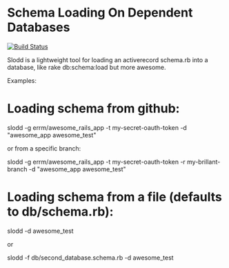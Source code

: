 Schema Loading On Dependent Databases
=====================================

[![Build Status](https://travis-ci.org/errm/slodd.png?branch=v0.1.0)](https://travis-ci.org/errm/slodd)

Slodd is a lightweight tool for loading an activerecord schema.rb into a database, like rake db:schema:load but more awesome.

Examples:

Loading schema from github:
===========================

slodd -g errm/awesome_rails_app -t my-secret-oauth-token -d "awesome_app awesome_test"

or from a specific branch:

slodd -g errm/awesome_rails_app -t my-secret-oauth-token -r my-brillant-branch -d "awesome_app awesome_test"

Loading schema from a file (defaults to db/schema.rb):
======================================================

slodd -d awesome_test

or

slodd -f db/second_database.schema.rb -d awesome_test
